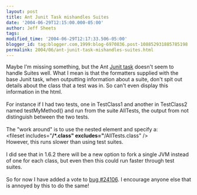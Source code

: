 ```yaml
---
layout: post
title: Ant Junit Task mishandles Suites
date: '2004-06-29T12:15:00.000-05:00'
author: Jeff Sheets
tags:
modified_time: '2004-06-29T12:17:33.506-05:00'
blogger_id: tag:blogger.com,1999:blog-6970836.post-108852931885785198
permalink: 2004/06/ant-junit-task-mishandles-suites.html
---
```


Maybe I'm missing something, but the Ant <a
      href="http://ant.apache.org/manual/OptionalTasks/junit.html">Junit task</a> doesn't
      seem to handle Suites well. What I mean is that the formatters supplied with the base Junit
      task, when outputting information about a suite, don't spit out details about the class that a
      test was in. So <junitreport> can't even display this information in the html.
      <br />
      <br />For instance if I had two tests, one in TestClass1 and another in TestClass2 named
      testMyMethod() and run from the suite AllTests, the output from <junit> not distinguish
      between the two tests.
      <br />
      <br />The "work around" is to use the <batchtest> nested element and specify a:
      <br />&lt;fileset includes="**/*.class" excludes="**/AllTests.class" /&gt;
      <br />However, this runs slower than using test suites.
      <br />
      <br />I did see that in 1.6.2 there will be a new option to fork a single JVM instead of
      one for each class, but even then this could run faster through test suites.
      <br />
      <br />So for now I have added a vote to <a
      href="http://issues.apache.org/bugzilla/show_bug.cgi?id=24106">bug #24106</a>. I
      encourage anyone else that is annoyed by this to do the same!